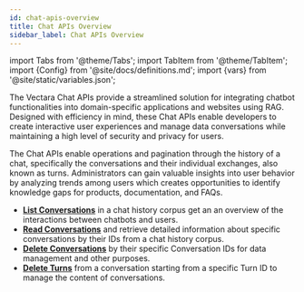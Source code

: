 ```yaml
---
id: chat-apis-overview
title: Chat APIs Overview
sidebar_label: Chat APIs Overview
---
```


import Tabs from '@theme/Tabs';
import TabItem from '@theme/TabItem';
import {Config} from '@site/docs/definitions.md';
import {vars} from '@site/static/variables.json';

The Vectara Chat APIs provide a streamlined solution for integrating chatbot 
functionalities into domain-specific applications and websites using RAG. 
Designed with efficiency in mind, these Chat APIs enable developers to create 
interactive user experiences and manage data conversations while maintaining a 
high level of security and privacy for users. 

The Chat APIs enable operations and pagination through the history of a chat, 
specifically the conversations and their individual exchanges, also known as 
turns. Administrators can gain valuable insights into user behavior by analyzing 
trends among users which creates opportunities to identify knowledge gaps 
for products, documentation, and FAQs.

* [**List Conversations**](/docs/api-reference/chat-apis/list-conversations) in a chat history corpus 
  get an an overview of the interactions between chatbots and users.
* [**Read Conversations**](/docs/api-reference/chat-apis/read-conversations) and retrieve detailed information about specific
  conversations by their IDs from a chat history corpus.
* [**Delete Conversations**](/docs/api-reference/chat-apis/delete-conversations) by their specific Conversation IDs for 
  data management and other purposes.
* [**Delete Turns**](/docs/api-reference/chat-apis/delete-turns) from a conversation starting from a specific 
  Turn ID to manage the content of conversations.
